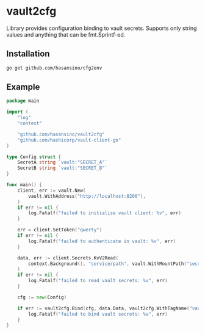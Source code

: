 # vault2cfg

Library provides configuration binding to vault secrets.
Supports only string values and anything that can be fmt.Sprintf-ed.

## Installation

```bash
go get github.com/hasansino/cfg2env
```

## Example

```go
package main

import (
	"log"
	"context"

	"github.com/hasansino/vault2cfg"
	"github.com/hashicorp/vault-client-go"
)

type Config struct {
	SecretA string `vault:"SECRET_A"`
	SecretB string `vault:"SECRET_B"`
}

func main() {
	client, err := vault.New(
		vault.WithAddress("http://localhost:8200"),
	)
	if err != nil {
		log.Fatalf("failed to initialise vault client: %v", err)
	}

	err = client.SetToken("qwerty")
	if err != nil {
		log.Fatalf("failed to authenticate in vault: %v", err)
	}

	data, err := client.Secrets.KvV2Read(
		context.Background(), "service/path", vault.WithMountPath("secret"),
	)
	if err != nil {
		log.Fatalf("failed to read vault secrets: %v", err)
	}

	cfg := new(Config)

	if err := vault2cfg.Bind(cfg, data.Data, vault2cfg.WithTagName("vault")); err != nil {
		log.Fatalf("failed to bind vault secrets: %v", err)
	}
}
```
